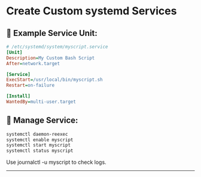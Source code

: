 # Create Custom systemd Services

## 📝 Example Service Unit:
```ini
# /etc/systemd/system/myscript.service
[Unit]
Description=My Custom Bash Script
After=network.target

[Service]
ExecStart=/usr/local/bin/myscript.sh
Restart=on-failure

[Install]
WantedBy=multi-user.target
```

## 🔧 Manage Service:
```bash
systemctl daemon-reexec
systemctl enable myscript
systemctl start myscript
systemctl status myscript
```

Use journalctl -u myscript to check logs.

---